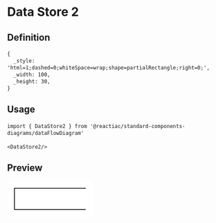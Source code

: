 # Data Store 2

## Definition

```
{
  _style: 'html=1;dashed=0;whiteSpace=wrap;shape=partialRectangle;right=0;',
  _width: 100,
  _height: 30,
}
```

## Usage

```
import { DataStore2 } from '@reactiac/standard-components-diagrams/dataFlowDiagram'

<DataStore2/>
```

## Preview

<img src="./data-store-2.png" width="200"/>

